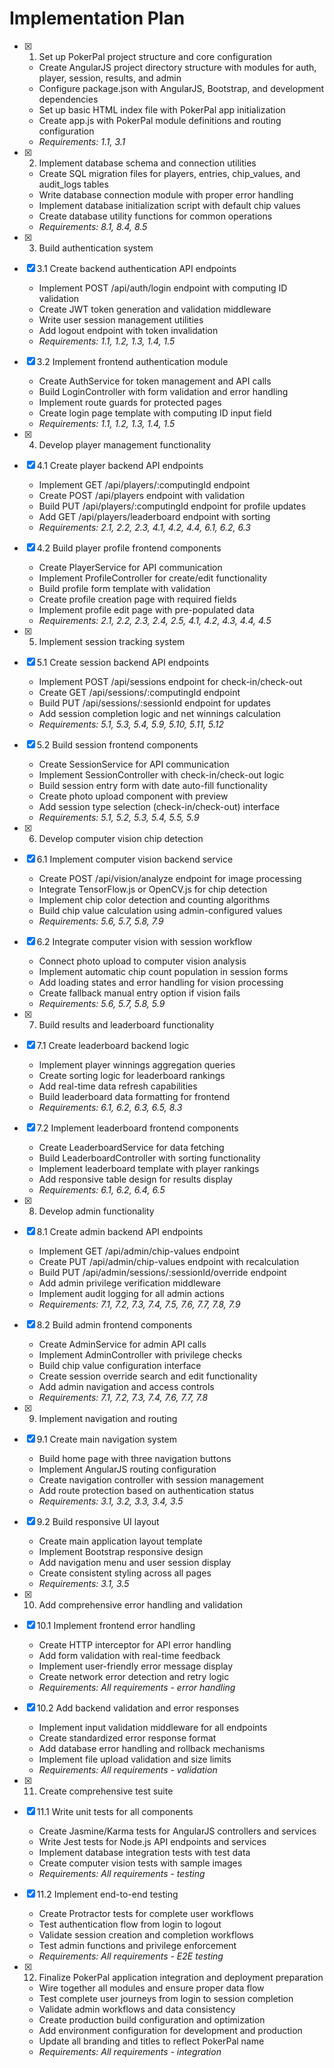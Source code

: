 # Implementation Plan

- [x] 1. Set up PokerPal project structure and core configuration

  - Create AngularJS project directory structure with modules for auth, player, session, results, and admin
  - Configure package.json with AngularJS, Bootstrap, and development dependencies
  - Set up basic HTML index file with PokerPal app initialization
  - Create app.js with PokerPal module definitions and routing configuration
  - _Requirements: 1.1, 3.1_

- [x] 2. Implement database schema and connection utilities

  - Create SQL migration files for players, entries, chip_values, and audit_logs tables
  - Write database connection module with proper error handling
  - Implement database initialization script with default chip values
  - Create database utility functions for common operations
  - _Requirements: 8.1, 8.4, 8.5_

- [x] 3. Build authentication system

- [x] 3.1 Create backend authentication API endpoints

  - Implement POST /api/auth/login endpoint with computing ID validation
  - Create JWT token generation and validation middleware
  - Write user session management utilities
  - Add logout endpoint with token invalidation
  - _Requirements: 1.1, 1.2, 1.3, 1.4, 1.5_

- [x] 3.2 Implement frontend authentication module

  - Create AuthService for token management and API calls
  - Build LoginController with form validation and error handling
  - Implement route guards for protected pages
  - Create login page template with computing ID input field
  - _Requirements: 1.1, 1.2, 1.3, 1.4, 1.5_

- [x] 4. Develop player management functionality

- [x] 4.1 Create player backend API endpoints

  - Implement GET /api/players/:computingId endpoint
  - Create POST /api/players endpoint with validation
  - Build PUT /api/players/:computingId endpoint for profile updates
  - Add GET /api/players/leaderboard endpoint with sorting
  - _Requirements: 2.1, 2.2, 2.3, 4.1, 4.2, 4.4, 6.1, 6.2, 6.3_

- [x] 4.2 Build player profile frontend components

  - Create PlayerService for API communication
  - Implement ProfileController for create/edit functionality
  - Build profile form template with validation
  - Create profile creation page with required fields
  - Implement profile edit page with pre-populated data
  - _Requirements: 2.1, 2.2, 2.3, 2.4, 2.5, 4.1, 4.2, 4.3, 4.4, 4.5_

- [x] 5. Implement session tracking system

- [x] 5.1 Create session backend API endpoints

  - Implement POST /api/sessions endpoint for check-in/check-out
  - Create GET /api/sessions/:computingId endpoint
  - Build PUT /api/sessions/:sessionId endpoint for updates
  - Add session completion logic and net winnings calculation
  - _Requirements: 5.1, 5.3, 5.4, 5.9, 5.10, 5.11, 5.12_

- [x] 5.2 Build session frontend components

  - Create SessionService for API communication
  - Implement SessionController with check-in/check-out logic
  - Build session entry form with date auto-fill functionality
  - Create photo upload component with preview
  - Add session type selection (check-in/check-out) interface
  - _Requirements: 5.1, 5.2, 5.3, 5.4, 5.5, 5.9_

- [x] 6. Develop computer vision chip detection

- [x] 6.1 Implement computer vision backend service

  - Create POST /api/vision/analyze endpoint for image processing
  - Integrate TensorFlow.js or OpenCV.js for chip detection
  - Implement chip color detection and counting algorithms
  - Build chip value calculation using admin-configured values
  - _Requirements: 5.6, 5.7, 5.8, 7.9_

- [x] 6.2 Integrate computer vision with session workflow

  - Connect photo upload to computer vision analysis
  - Implement automatic chip count population in session forms
  - Add loading states and error handling for vision processing
  - Create fallback manual entry option if vision fails
  - _Requirements: 5.6, 5.7, 5.8, 5.9_

- [x] 7. Build results and leaderboard functionality

- [x] 7.1 Create leaderboard backend logic

  - Implement player winnings aggregation queries
  - Create sorting logic for leaderboard rankings
  - Add real-time data refresh capabilities
  - Build leaderboard data formatting for frontend
  - _Requirements: 6.1, 6.2, 6.3, 6.5, 8.3_

- [x] 7.2 Implement leaderboard frontend components

  - Create LeaderboardService for data fetching
  - Build LeaderboardController with sorting functionality
  - Implement leaderboard template with player rankings
  - Add responsive table design for results display
  - _Requirements: 6.1, 6.2, 6.4, 6.5_

- [x] 8. Develop admin functionality

- [x] 8.1 Create admin backend API endpoints

  - Implement GET /api/admin/chip-values endpoint
  - Create PUT /api/admin/chip-values endpoint with recalculation
  - Build PUT /api/admin/sessions/:sessionId/override endpoint
  - Add admin privilege verification middleware
  - Implement audit logging for all admin actions
  - _Requirements: 7.1, 7.2, 7.3, 7.4, 7.5, 7.6, 7.7, 7.8, 7.9_

- [x] 8.2 Build admin frontend components

  - Create AdminService for admin API calls
  - Implement AdminController with privilege checks
  - Build chip value configuration interface
  - Create session override search and edit functionality
  - Add admin navigation and access controls
  - _Requirements: 7.1, 7.2, 7.3, 7.4, 7.6, 7.7, 7.8_

- [x] 9. Implement navigation and routing

- [x] 9.1 Create main navigation system

  - Build home page with three navigation buttons
  - Implement AngularJS routing configuration
  - Create navigation controller with session management
  - Add route protection based on authentication status
  - _Requirements: 3.1, 3.2, 3.3, 3.4, 3.5_

- [x] 9.2 Build responsive UI layout

  - Create main application layout template
  - Implement Bootstrap responsive design
  - Add navigation menu and user session display
  - Create consistent styling across all pages
  - _Requirements: 3.1, 3.5_

- [x] 10. Add comprehensive error handling and validation


- [x] 10.1 Implement frontend error handling


  - Create HTTP interceptor for API error handling
  - Add form validation with real-time feedback
  - Implement user-friendly error message display
  - Create network error detection and retry logic
  - _Requirements: All requirements - error handling_

- [x] 10.2 Add backend validation and error responses



  - Implement input validation middleware for all endpoints
  - Create standardized error response format
  - Add database error handling and rollback mechanisms
  - Implement file upload validation and size limits
  - _Requirements: All requirements - validation_

- [x] 11. Create comprehensive test suite





- [x] 11.1 Write unit tests for all components




  - Create Jasmine/Karma tests for AngularJS controllers and services
  - Write Jest tests for Node.js API endpoints and services
  - Implement database integration tests with test data
  - Create computer vision tests with sample images
  - _Requirements: All requirements - testing_



- [x] 11.2 Implement end-to-end testing






  - Create Protractor tests for complete user workflows
  - Test authentication flow from login to logout
  - Validate session creation and completion workflows
  - Test admin functions and privilege enforcement
  - _Requirements: All requirements - E2E testing_

- [x] 12. Finalize PokerPal application integration and deployment preparation





  - Wire together all modules and ensure proper data flow
  - Test complete user journeys from login to session completion
  - Validate admin workflows and data consistency
  - Create production build configuration and optimization
  - Add environment configuration for development and production
  - Update all branding and titles to reflect PokerPal name
  - _Requirements: All requirements - integration_
